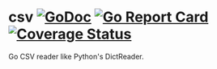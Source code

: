 # csv  [![GoDoc](https://godoc.org/github.com/earthboundkid/csv?status.svg)](https://pkg.go.dev/github.com/earthboundkid/csv/v2) [![Go Report Card](https://goreportcard.com/badge/github.com/earthboundkid/csv/v2)](https://goreportcard.com/report/github.com/earthboundkid/csv/v2) [![Coverage Status](https://coveralls.io/repos/github/earthboundkid/csv/badge.svg)](https://coveralls.io/github/earthboundkid/csv)

Go CSV reader like Python's DictReader.
